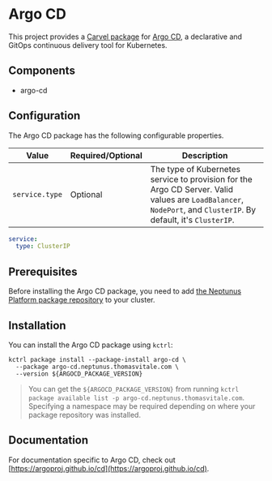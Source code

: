 # Argo CD

This project provides a [Carvel package](https://carvel.dev/kapp-controller/docs/latest/packaging) for [Argo CD](https://argoproj.github.io/cd), a declarative and GitOps continuous delivery tool for Kubernetes.

## Components

* argo-cd

## Configuration

The Argo CD package has the following configurable properties.

| Value | Required/Optional | Description |
|-------|-------------------|-------------|
| `service.type` | Optional | The type of Kubernetes service to provision for the Argo CD Server. Valid values are `LoadBalancer`, `NodePort`, and `ClusterIP`. By default, it's `ClusterIP`. |

```yaml
service:
  type: ClusterIP
```

## Prerequisites

Before installing the Argo CD package, you need to add [the Neptunus Platform package repository](https://github.com/neptunus-platform/package-repository) to your cluster.

## Installation

You can install the Argo CD package using `kctrl`:

   ```shell
   kctrl package install --package-install argo-cd \
     --package argo-cd.neptunus.thomasvitale.com \
     --version ${ARGOCD_PACKAGE_VERSION}
   ```

   > You can get the `${ARGOCD_PACKAGE_VERSION}` from running `kctrl
   > package available list -p argo-cd.neptunus.thomasvitale.com`.
   > Specifying a namespace may be required depending on where your package
   > repository was installed.

## Documentation

For documentation specific to Argo CD, check out [https://argoproj.github.io/cd](https://argoproj.github.io/cd).
